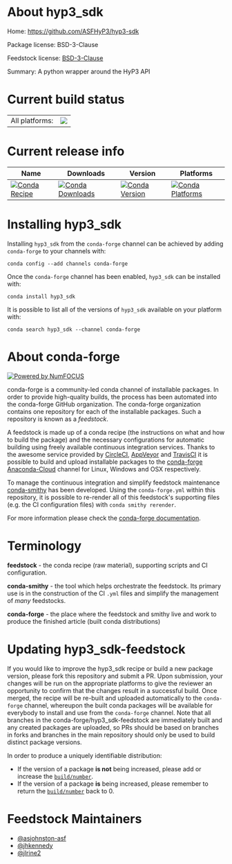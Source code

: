 About hyp3_sdk
==============

Home: https://github.com/ASFHyP3/hyp3-sdk

Package license: BSD-3-Clause

Feedstock license: [BSD-3-Clause](https://github.com/conda-forge/hyp3_sdk-feedstock/blob/master/LICENSE.txt)

Summary: A python wrapper around the HyP3 API

Current build status
====================


<table><tr><td>All platforms:</td>
    <td>
      <a href="https://dev.azure.com/conda-forge/feedstock-builds/_build/latest?definitionId=11255&branchName=master">
        <img src="https://dev.azure.com/conda-forge/feedstock-builds/_apis/build/status/hyp3_sdk-feedstock?branchName=master">
      </a>
    </td>
  </tr>
</table>

Current release info
====================

| Name | Downloads | Version | Platforms |
| --- | --- | --- | --- |
| [![Conda Recipe](https://img.shields.io/badge/recipe-hyp3_sdk-green.svg)](https://anaconda.org/conda-forge/hyp3_sdk) | [![Conda Downloads](https://img.shields.io/conda/dn/conda-forge/hyp3_sdk.svg)](https://anaconda.org/conda-forge/hyp3_sdk) | [![Conda Version](https://img.shields.io/conda/vn/conda-forge/hyp3_sdk.svg)](https://anaconda.org/conda-forge/hyp3_sdk) | [![Conda Platforms](https://img.shields.io/conda/pn/conda-forge/hyp3_sdk.svg)](https://anaconda.org/conda-forge/hyp3_sdk) |

Installing hyp3_sdk
===================

Installing `hyp3_sdk` from the `conda-forge` channel can be achieved by adding `conda-forge` to your channels with:

```
conda config --add channels conda-forge
```

Once the `conda-forge` channel has been enabled, `hyp3_sdk` can be installed with:

```
conda install hyp3_sdk
```

It is possible to list all of the versions of `hyp3_sdk` available on your platform with:

```
conda search hyp3_sdk --channel conda-forge
```


About conda-forge
=================

[![Powered by NumFOCUS](https://img.shields.io/badge/powered%20by-NumFOCUS-orange.svg?style=flat&colorA=E1523D&colorB=007D8A)](http://numfocus.org)

conda-forge is a community-led conda channel of installable packages.
In order to provide high-quality builds, the process has been automated into the
conda-forge GitHub organization. The conda-forge organization contains one repository
for each of the installable packages. Such a repository is known as a *feedstock*.

A feedstock is made up of a conda recipe (the instructions on what and how to build
the package) and the necessary configurations for automatic building using freely
available continuous integration services. Thanks to the awesome service provided by
[CircleCI](https://circleci.com/), [AppVeyor](https://www.appveyor.com/)
and [TravisCI](https://travis-ci.com/) it is possible to build and upload installable
packages to the [conda-forge](https://anaconda.org/conda-forge)
[Anaconda-Cloud](https://anaconda.org/) channel for Linux, Windows and OSX respectively.

To manage the continuous integration and simplify feedstock maintenance
[conda-smithy](https://github.com/conda-forge/conda-smithy) has been developed.
Using the ``conda-forge.yml`` within this repository, it is possible to re-render all of
this feedstock's supporting files (e.g. the CI configuration files) with ``conda smithy rerender``.

For more information please check the [conda-forge documentation](https://conda-forge.org/docs/).

Terminology
===========

**feedstock** - the conda recipe (raw material), supporting scripts and CI configuration.

**conda-smithy** - the tool which helps orchestrate the feedstock.
                   Its primary use is in the construction of the CI ``.yml`` files
                   and simplify the management of *many* feedstocks.

**conda-forge** - the place where the feedstock and smithy live and work to
                  produce the finished article (built conda distributions)


Updating hyp3_sdk-feedstock
===========================

If you would like to improve the hyp3_sdk recipe or build a new
package version, please fork this repository and submit a PR. Upon submission,
your changes will be run on the appropriate platforms to give the reviewer an
opportunity to confirm that the changes result in a successful build. Once
merged, the recipe will be re-built and uploaded automatically to the
`conda-forge` channel, whereupon the built conda packages will be available for
everybody to install and use from the `conda-forge` channel.
Note that all branches in the conda-forge/hyp3_sdk-feedstock are
immediately built and any created packages are uploaded, so PRs should be based
on branches in forks and branches in the main repository should only be used to
build distinct package versions.

In order to produce a uniquely identifiable distribution:
 * If the version of a package **is not** being increased, please add or increase
   the [``build/number``](https://conda.io/docs/user-guide/tasks/build-packages/define-metadata.html#build-number-and-string).
 * If the version of a package **is** being increased, please remember to return
   the [``build/number``](https://conda.io/docs/user-guide/tasks/build-packages/define-metadata.html#build-number-and-string)
   back to 0.

Feedstock Maintainers
=====================

* [@asjohnston-asf](https://github.com/asjohnston-asf/)
* [@jhkennedy](https://github.com/jhkennedy/)
* [@jlrine2](https://github.com/jlrine2/)

